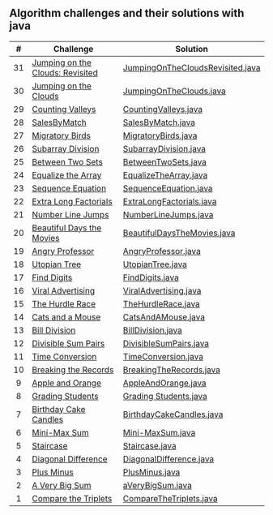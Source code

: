 ## Algorithm challenges and their solutions with java

|  #  | Challenge                                                                                                                           | Solution                                                                                      |
| :-: | ----------------------------------------------------------------------------------------------------------------------------------- | ----------------------------------------------------------------------------------------------|
|  31 | [Jumping on the Clouds: Revisited](https://www.hackerrank.com/challenges/jumping-on-the-clouds-revisited/problem?isFullScreen=true) | [JumpingOnTheCloudsRevisited.java](./solutions-of-algorithms/JumpingOnTheCloudsRevisited.java)|
|  30 | [Jumping on the Clouds](https://www.hackerrank.com/challenges/jumping-on-the-clouds/problem?isFullScreen=true)                      | [JumpingOnTheClouds.java](./solutions-of-algorithms/JumpingOnTheClouds.java)                  |
|  29 | [Counting Valleys](https://www.hackerrank.com/challenges/counting-valleys/problem?isFullScreen=true)                                | [CountingValleys.java](./solutions-of-algorithms/.java)                                       |
|  28 | [SalesByMatch](https://www.hackerrank.com/challenges/sock-merchant/problem?isFullScreen=true)                                       | [SalesByMatch.java](./solutions-of-algorithms/SalesByMatch.java)                              |
|  27 | [Migratory Birds](https://www.hackerrank.com/challenges/migratory-birds/problem?isFullScreen=true)                                  | [MigratoryBirds.java](./solutions-of-algorithms/MigratoryBirds.java)                          |
|  26 | [Subarray Division](https://www.hackerrank.com/challenges/the-birthday-bar/problem?isFullScreen=true)                               | [SubarrayDivision.java](./solutions-of-algorithms/SubarrayDivision.java)                      |
|  25 | [Between Two Sets](https://www.hackerrank.com/challenges/between-two-sets/problem?isFullScreen=true)                                | [BetweenTwoSets.java](./solutions-of-algorithms/BetweenTwoSets.java)                          |
|  24 | [Equalize the Array](https://www.hackerrank.com/challenges/equality-in-a-array/problem?isFullScreen=true)                           | [EqualizeTheArray.java](./solutions-of-algorithms/EqualizeTheArray.java)                      |
|  23 | [Sequence Equation](https://www.hackerrank.com/challenges/permutation-equation/problem?isFullScreen=true)                           | [SequenceEquation.java](./solutions-of-algorithms/SequenceEquation.java)                      |
|  22 | [Extra Long Factorials](https://www.hackerrank.com/challenges/extra-long-factorials/problem?isFullScreen=true)                      | [ExtraLongFactorials.java](./solutions-of-algorithms/ExtraLongFactorials.java)                |
|  21 | [Number Line Jumps](https://www.hackerrank.com/challenges/kangaroo/problem?isFullScreen=true)                                       | [NumberLineJumps.java](./solutions-of-algorithms/NumberLineJumps.java)                        |
|  20 | [Beautiful Days the Movies](https://www.hackerrank.com/challenges/beautiful-days-at-the-movies/problem?isFullScreen=true)           | [BeautifulDaysTheMovies.java](./solutions-of-algorithms/BeautifulDaysTheMovies.java)          |
|  19 | [Angry Professor](https://www.hackerrank.com/challenges/angry-professor/problem?isFullScreen=true)                                  | [AngryProfessor.java](./solutions-of-algorithms/AngryProfessor.java)                          |
|  18 | [Utopian Tree](https://www.hackerrank.com/challenges/utopian-tree/problem?isFullScreen=true)                                        | [UtopianTree.java](./solutions-of-algorithms/UtopianTree.java)                                |
|  17 | [Find Digits](https://www.hackerrank.com/challenges/find-digits/problem?isFullScreen=true)                                          | [FindDigits.java](./solutions-of-algorithms/FindDigits.java)                                  |
|  16 | [Viral Advertising](https://www.hackerrank.com/challenges/strange-advertising/problem?isFullScreen=true)                            | [ViralAdvertising.java](./solutions-of-algorithms/ViralAdvertising.java)                      |
|  15 | [The Hurdle Race](https://www.hackerrank.com/challenges/the-hurdle-race/problem?isFullScreen=true)                                  | [TheHurdleRace.java](./solutions-of-algorithms/TheHurdleRace.java)                            |
|  14 | [Cats and a Mouse](https://www.hackerrank.com/challenges/cats-and-a-mouse/problem?isFullScreen=true)                                | [CatsAndAMouse.java](./solutions-of-algorithms/CatsAndAMouse.java)                            |
|  13 | [Bill Division](https://www.hackerrank.com/challenges/bon-appetit/problem?isFullScreen=true)                                        | [BillDivision.java](./solutions-of-algorithms/BillDivision.java)                              |
|  12 | [Divisible Sum Pairs](https://www.hackerrank.com/challenges/divisible-sum-pairs/problem?isFullScreen=true)                          | [DivisibleSumPairs.java](./solutions-of-algorithms/DivisibleSumPairs.java)                    |
|  11 | [Time Conversion](https://www.hackerrank.com/challenges/time-conversion/problem?isFullScreen=true)                                  | [TimeConversion.java](./solutions-of-algorithms/TimeConversion.java)                          |
|  10 | [Breaking the Records](https://www.hackerrank.com/challenges/breaking-best-and-worst-records/problem?isFullScreen=true)             | [BreakingTheRecords.java](./solutions-of-algorithms/BreakingTheRecords.java)                  |
|  9  | [Apple and Orange](https://www.hackerrank.com/challenges/apple-and-orange/problem?isFullScreen=true)                                | [AppleAndOrange.java](./solutions-of-algorithms/AppleAndOrange.java)                          |
|  8  | [Grading Students](https://www.hackerrank.com/challenges/grading/problem?isFullScreen=true)                                         | [Grading Students.java](./solutions-of-algorithms/GradingStudents.java)                       |
|  7  | [Birthday Cake Candles](https://www.hackerrank.com/challenges/birthday-cake-candles/problem?isFullScreen=true)                      | [BirthdayCakeCandles.java](./solutions-of-algorithms/BirthdayCakeCandles.java)                |
|  6  | [Mini-Max Sum](https://www.hackerrank.com/challenges/mini-max-sum/problem?isFullScreen=true)                                        | [Mini-MaxSum.java](./solutions-of-algorithms/Mini-MaxSum.java)                                |
|  5  | [Staircase](https://www.hackerrank.com/challenges/staircase/problem?isFullScreen=true)                                              | [Staircase.java](./solutions-of-algorithms/Staircase.java)                                    |
|  4  | [Diagonal Difference](https://www.hackerrank.com/challenges/diagonal-difference/problem?isFullScreen=true)                          | [DiagonalDifference.java](./solutions-of-algorithms/DiagonalDifference.java)                  |
|  3  | [Plus Minus](https://www.hackerrank.com/challenges/plus-minus/problem?isFullScreen=true)                                            | [PlusMinus.java](./solutions-of-algorithms/PlusMinus.java)                                    |
|  2  | [A Very Big Sum](https://www.hackerrank.com/challenges/a-very-big-sum/problem?isFullScreen=true)                                    | [aVeryBigSum.java](./solutions-of-algorithms/aVeryBigSum.java)                                |
|  1  | [Compare the Triplets](https://www.hackerrank.com/challenges/compare-the-triplets/problem?isFullScreen=true)                        | [CompareTheTriplets.java](./solutions-of-algorithms/CompareTheTriplets.java)                  |





